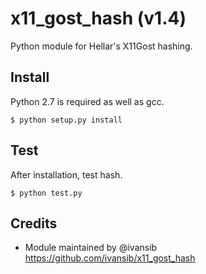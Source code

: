 x11_gost_hash (v1.4)
===========================

Python module for Hellar's X11Gost hashing.


Install
-------

Python 2.7 is required as well as gcc.

    $ python setup.py install


Test
-------

After installation, test hash.

    $ python test.py

Credits
-------

* Module maintained by @ivansib https://github.com/ivansib/x11_gost_hash
